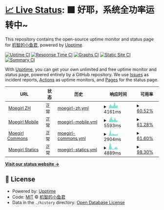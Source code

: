 # [📈 Live Status](https://dragon-fish.github.io/moegirl-uptime): <!--live status--> **🟩 好耶，系统全功率运转中~**

This repository contains the open-source uptime monitor and status page for [机智的小鱼君](https://blog.wjghj.cn), powered by [Upptime](https://github.com/upptime/upptime).

[![Uptime CI](https://github.com/dragon-fish/moegirl-uptime/workflows/Uptime%20CI/badge.svg)](https://github.com/dragon-fish/moegirl-uptime/actions?query=workflow%3A%22Uptime+CI%22)
[![Response Time CI](https://github.com/dragon-fish/moegirl-uptime/workflows/Response%20Time%20CI/badge.svg)](https://github.com/dragon-fish/moegirl-uptime/actions?query=workflow%3A%22Response+Time+CI%22)
[![Graphs CI](https://github.com/dragon-fish/moegirl-uptime/workflows/Graphs%20CI/badge.svg)](https://github.com/dragon-fish/moegirl-uptime/actions?query=workflow%3A%22Graphs+CI%22)
[![Static Site CI](https://github.com/dragon-fish/moegirl-uptime/workflows/Static%20Site%20CI/badge.svg)](https://github.com/dragon-fish/moegirl-uptime/actions?query=workflow%3A%22Static+Site+CI%22)
[![Summary CI](https://github.com/dragon-fish/moegirl-uptime/workflows/Summary%20CI/badge.svg)](https://github.com/dragon-fish/moegirl-uptime/actions?query=workflow%3A%22Summary+CI%22)

With [Upptime](https://upptime.js.org), you can get your own unlimited and free uptime monitor and status page, powered entirely by a GitHub repository. We use [Issues](https://github.com/dragon-fish/moegirl-uptime/issues) as incident reports, [Actions](https://github.com/dragon-fish/moegirl-uptime/actions) as uptime monitors, and [Pages](https://dragon-fish.github.io/moegirl-uptime) for the status page.

<!--start: status pages-->
<!-- This summary is generated by Upptime (https://github.com/upptime/upptime) -->
<!-- Do not edit this manually, your changes will be overwritten -->
<!-- prettier-ignore -->
| URL | 状态 | 历史 | 响应时间 | 可用率 |
| --- | ------ | ------- | ------------- | ------ |
| <img alt="" src="https://favicons.githubusercontent.com/zh.moegirl.org.cn" height="13"> [Moegirl ZH](https://zh.moegirl.org.cn/Mainpage) | 正常 | [moegirl-zh.yml](https://github.com/Dragon-Fish/moegirl-uptime/commits/HEAD/history/moegirl-zh.yml) | <details><summary><img alt="响应时间趋势" src="./graphs/moegirl-zh/response-time-week.png" height="20"> 4161ms</summary><br><a href="https://mgp-status.wjghj.cn/history/moegirl-zh"><img alt="响应时间 4161" src="https://img.shields.io/endpoint?url=https%3A%2F%2Fraw.githubusercontent.com%2FDragon-Fish%2Fmoegirl-uptime%2FHEAD%2Fapi%2Fmoegirl-zh%2Fresponse-time.json"></a><br><a href="https://mgp-status.wjghj.cn/history/moegirl-zh"><img alt="24小时响应时间 4378" src="https://img.shields.io/endpoint?url=https%3A%2F%2Fraw.githubusercontent.com%2FDragon-Fish%2Fmoegirl-uptime%2FHEAD%2Fapi%2Fmoegirl-zh%2Fresponse-time-day.json"></a><br><a href="https://mgp-status.wjghj.cn/history/moegirl-zh"><img alt="7天响应时间 4161" src="https://img.shields.io/endpoint?url=https%3A%2F%2Fraw.githubusercontent.com%2FDragon-Fish%2Fmoegirl-uptime%2FHEAD%2Fapi%2Fmoegirl-zh%2Fresponse-time-week.json"></a><br><a href="https://mgp-status.wjghj.cn/history/moegirl-zh"><img alt="30天响应时间 4161" src="https://img.shields.io/endpoint?url=https%3A%2F%2Fraw.githubusercontent.com%2FDragon-Fish%2Fmoegirl-uptime%2FHEAD%2Fapi%2Fmoegirl-zh%2Fresponse-time-month.json"></a><br><a href="https://mgp-status.wjghj.cn/history/moegirl-zh"><img alt="1年响应时间 4161" src="https://img.shields.io/endpoint?url=https%3A%2F%2Fraw.githubusercontent.com%2FDragon-Fish%2Fmoegirl-uptime%2FHEAD%2Fapi%2Fmoegirl-zh%2Fresponse-time-year.json"></a></details> | <details><summary><a href="https://mgp-status.wjghj.cn/history/moegirl-zh">60.52%</a></summary><a href="https://mgp-status.wjghj.cn/history/moegirl-zh"><img alt="可用率 60.52%" src="https://img.shields.io/endpoint?url=https%3A%2F%2Fraw.githubusercontent.com%2FDragon-Fish%2Fmoegirl-uptime%2FHEAD%2Fapi%2Fmoegirl-zh%2Fuptime.json"></a><br><a href="https://mgp-status.wjghj.cn/history/moegirl-zh"><img alt="4小时可用率 58.98%" src="https://img.shields.io/endpoint?url=https%3A%2F%2Fraw.githubusercontent.com%2FDragon-Fish%2Fmoegirl-uptime%2FHEAD%2Fapi%2Fmoegirl-zh%2Fuptime-day.json"></a><br><a href="https://mgp-status.wjghj.cn/history/moegirl-zh"><img alt="7日可用率 60.52%" src="https://img.shields.io/endpoint?url=https%3A%2F%2Fraw.githubusercontent.com%2FDragon-Fish%2Fmoegirl-uptime%2FHEAD%2Fapi%2Fmoegirl-zh%2Fuptime-week.json"></a><br><a href="https://mgp-status.wjghj.cn/history/moegirl-zh"><img alt="30日可用率 60.52%" src="https://img.shields.io/endpoint?url=https%3A%2F%2Fraw.githubusercontent.com%2FDragon-Fish%2Fmoegirl-uptime%2FHEAD%2Fapi%2Fmoegirl-zh%2Fuptime-month.json"></a><br><a href="https://mgp-status.wjghj.cn/history/moegirl-zh"><img alt="1年可用率 60.52%" src="https://img.shields.io/endpoint?url=https%3A%2F%2Fraw.githubusercontent.com%2FDragon-Fish%2Fmoegirl-uptime%2FHEAD%2Fapi%2Fmoegirl-zh%2Fuptime-year.json"></a></details>
| <img alt="" src="https://favicons.githubusercontent.com/mzh.moegirl.org.cn" height="13"> [Moegirl Mobile](https://mzh.moegirl.org.cn/Mainpage) | 正常 | [moegirl-mobile.yml](https://github.com/Dragon-Fish/moegirl-uptime/commits/HEAD/history/moegirl-mobile.yml) | <details><summary><img alt="响应时间趋势" src="./graphs/moegirl-mobile/response-time-week.png" height="20"> 5593ms</summary><br><a href="https://mgp-status.wjghj.cn/history/moegirl-mobile"><img alt="响应时间 5593" src="https://img.shields.io/endpoint?url=https%3A%2F%2Fraw.githubusercontent.com%2FDragon-Fish%2Fmoegirl-uptime%2FHEAD%2Fapi%2Fmoegirl-mobile%2Fresponse-time.json"></a><br><a href="https://mgp-status.wjghj.cn/history/moegirl-mobile"><img alt="24小时响应时间 5622" src="https://img.shields.io/endpoint?url=https%3A%2F%2Fraw.githubusercontent.com%2FDragon-Fish%2Fmoegirl-uptime%2FHEAD%2Fapi%2Fmoegirl-mobile%2Fresponse-time-day.json"></a><br><a href="https://mgp-status.wjghj.cn/history/moegirl-mobile"><img alt="7天响应时间 5593" src="https://img.shields.io/endpoint?url=https%3A%2F%2Fraw.githubusercontent.com%2FDragon-Fish%2Fmoegirl-uptime%2FHEAD%2Fapi%2Fmoegirl-mobile%2Fresponse-time-week.json"></a><br><a href="https://mgp-status.wjghj.cn/history/moegirl-mobile"><img alt="30天响应时间 5593" src="https://img.shields.io/endpoint?url=https%3A%2F%2Fraw.githubusercontent.com%2FDragon-Fish%2Fmoegirl-uptime%2FHEAD%2Fapi%2Fmoegirl-mobile%2Fresponse-time-month.json"></a><br><a href="https://mgp-status.wjghj.cn/history/moegirl-mobile"><img alt="1年响应时间 5593" src="https://img.shields.io/endpoint?url=https%3A%2F%2Fraw.githubusercontent.com%2FDragon-Fish%2Fmoegirl-uptime%2FHEAD%2Fapi%2Fmoegirl-mobile%2Fresponse-time-year.json"></a></details> | <details><summary><a href="https://mgp-status.wjghj.cn/history/moegirl-mobile">61.28%</a></summary><a href="https://mgp-status.wjghj.cn/history/moegirl-mobile"><img alt="可用率 61.28%" src="https://img.shields.io/endpoint?url=https%3A%2F%2Fraw.githubusercontent.com%2FDragon-Fish%2Fmoegirl-uptime%2FHEAD%2Fapi%2Fmoegirl-mobile%2Fuptime.json"></a><br><a href="https://mgp-status.wjghj.cn/history/moegirl-mobile"><img alt="4小时可用率 59.46%" src="https://img.shields.io/endpoint?url=https%3A%2F%2Fraw.githubusercontent.com%2FDragon-Fish%2Fmoegirl-uptime%2FHEAD%2Fapi%2Fmoegirl-mobile%2Fuptime-day.json"></a><br><a href="https://mgp-status.wjghj.cn/history/moegirl-mobile"><img alt="7日可用率 61.28%" src="https://img.shields.io/endpoint?url=https%3A%2F%2Fraw.githubusercontent.com%2FDragon-Fish%2Fmoegirl-uptime%2FHEAD%2Fapi%2Fmoegirl-mobile%2Fuptime-week.json"></a><br><a href="https://mgp-status.wjghj.cn/history/moegirl-mobile"><img alt="30日可用率 61.28%" src="https://img.shields.io/endpoint?url=https%3A%2F%2Fraw.githubusercontent.com%2FDragon-Fish%2Fmoegirl-uptime%2FHEAD%2Fapi%2Fmoegirl-mobile%2Fuptime-month.json"></a><br><a href="https://mgp-status.wjghj.cn/history/moegirl-mobile"><img alt="1年可用率 61.28%" src="https://img.shields.io/endpoint?url=https%3A%2F%2Fraw.githubusercontent.com%2FDragon-Fish%2Fmoegirl-uptime%2FHEAD%2Fapi%2Fmoegirl-mobile%2Fuptime-year.json"></a></details>
| <img alt="" src="https://favicons.githubusercontent.com/commons.moegirl.org.cn" height="13"> [Moegirl Commons](https://commons.moegirl.org.cn/Mainpage) | 正常 | [moegirl-commons.yml](https://github.com/Dragon-Fish/moegirl-uptime/commits/HEAD/history/moegirl-commons.yml) | <details><summary><img alt="响应时间趋势" src="./graphs/moegirl-commons/response-time-week.png" height="20"> 2904ms</summary><br><a href="https://mgp-status.wjghj.cn/history/moegirl-commons"><img alt="响应时间 2904" src="https://img.shields.io/endpoint?url=https%3A%2F%2Fraw.githubusercontent.com%2FDragon-Fish%2Fmoegirl-uptime%2FHEAD%2Fapi%2Fmoegirl-commons%2Fresponse-time.json"></a><br><a href="https://mgp-status.wjghj.cn/history/moegirl-commons"><img alt="24小时响应时间 2857" src="https://img.shields.io/endpoint?url=https%3A%2F%2Fraw.githubusercontent.com%2FDragon-Fish%2Fmoegirl-uptime%2FHEAD%2Fapi%2Fmoegirl-commons%2Fresponse-time-day.json"></a><br><a href="https://mgp-status.wjghj.cn/history/moegirl-commons"><img alt="7天响应时间 2904" src="https://img.shields.io/endpoint?url=https%3A%2F%2Fraw.githubusercontent.com%2FDragon-Fish%2Fmoegirl-uptime%2FHEAD%2Fapi%2Fmoegirl-commons%2Fresponse-time-week.json"></a><br><a href="https://mgp-status.wjghj.cn/history/moegirl-commons"><img alt="30天响应时间 2904" src="https://img.shields.io/endpoint?url=https%3A%2F%2Fraw.githubusercontent.com%2FDragon-Fish%2Fmoegirl-uptime%2FHEAD%2Fapi%2Fmoegirl-commons%2Fresponse-time-month.json"></a><br><a href="https://mgp-status.wjghj.cn/history/moegirl-commons"><img alt="1年响应时间 2904" src="https://img.shields.io/endpoint?url=https%3A%2F%2Fraw.githubusercontent.com%2FDragon-Fish%2Fmoegirl-uptime%2FHEAD%2Fapi%2Fmoegirl-commons%2Fresponse-time-year.json"></a></details> | <details><summary><a href="https://mgp-status.wjghj.cn/history/moegirl-commons">61.60%</a></summary><a href="https://mgp-status.wjghj.cn/history/moegirl-commons"><img alt="可用率 61.60%" src="https://img.shields.io/endpoint?url=https%3A%2F%2Fraw.githubusercontent.com%2FDragon-Fish%2Fmoegirl-uptime%2FHEAD%2Fapi%2Fmoegirl-commons%2Fuptime.json"></a><br><a href="https://mgp-status.wjghj.cn/history/moegirl-commons"><img alt="4小时可用率 59.62%" src="https://img.shields.io/endpoint?url=https%3A%2F%2Fraw.githubusercontent.com%2FDragon-Fish%2Fmoegirl-uptime%2FHEAD%2Fapi%2Fmoegirl-commons%2Fuptime-day.json"></a><br><a href="https://mgp-status.wjghj.cn/history/moegirl-commons"><img alt="7日可用率 61.60%" src="https://img.shields.io/endpoint?url=https%3A%2F%2Fraw.githubusercontent.com%2FDragon-Fish%2Fmoegirl-uptime%2FHEAD%2Fapi%2Fmoegirl-commons%2Fuptime-week.json"></a><br><a href="https://mgp-status.wjghj.cn/history/moegirl-commons"><img alt="30日可用率 61.60%" src="https://img.shields.io/endpoint?url=https%3A%2F%2Fraw.githubusercontent.com%2FDragon-Fish%2Fmoegirl-uptime%2FHEAD%2Fapi%2Fmoegirl-commons%2Fuptime-month.json"></a><br><a href="https://mgp-status.wjghj.cn/history/moegirl-commons"><img alt="1年可用率 61.60%" src="https://img.shields.io/endpoint?url=https%3A%2F%2Fraw.githubusercontent.com%2FDragon-Fish%2Fmoegirl-uptime%2FHEAD%2Fapi%2Fmoegirl-commons%2Fuptime-year.json"></a></details>
| <img alt="" src="https://favicons.githubusercontent.com/img.moegirl.org.cn" height="13"> [Moegirl Statics](https://img.moegirl.org.cn/common/9/95/MoegirlPedia-Title.png) | 正常 | [moegirl-statics.yml](https://github.com/Dragon-Fish/moegirl-uptime/commits/HEAD/history/moegirl-statics.yml) | <details><summary><img alt="响应时间趋势" src="./graphs/moegirl-statics/response-time-week.png" height="20"> 4889ms</summary><br><a href="https://mgp-status.wjghj.cn/history/moegirl-statics"><img alt="响应时间 4889" src="https://img.shields.io/endpoint?url=https%3A%2F%2Fraw.githubusercontent.com%2FDragon-Fish%2Fmoegirl-uptime%2FHEAD%2Fapi%2Fmoegirl-statics%2Fresponse-time.json"></a><br><a href="https://mgp-status.wjghj.cn/history/moegirl-statics"><img alt="24小时响应时间 3539" src="https://img.shields.io/endpoint?url=https%3A%2F%2Fraw.githubusercontent.com%2FDragon-Fish%2Fmoegirl-uptime%2FHEAD%2Fapi%2Fmoegirl-statics%2Fresponse-time-day.json"></a><br><a href="https://mgp-status.wjghj.cn/history/moegirl-statics"><img alt="7天响应时间 4889" src="https://img.shields.io/endpoint?url=https%3A%2F%2Fraw.githubusercontent.com%2FDragon-Fish%2Fmoegirl-uptime%2FHEAD%2Fapi%2Fmoegirl-statics%2Fresponse-time-week.json"></a><br><a href="https://mgp-status.wjghj.cn/history/moegirl-statics"><img alt="30天响应时间 4889" src="https://img.shields.io/endpoint?url=https%3A%2F%2Fraw.githubusercontent.com%2FDragon-Fish%2Fmoegirl-uptime%2FHEAD%2Fapi%2Fmoegirl-statics%2Fresponse-time-month.json"></a><br><a href="https://mgp-status.wjghj.cn/history/moegirl-statics"><img alt="1年响应时间 4889" src="https://img.shields.io/endpoint?url=https%3A%2F%2Fraw.githubusercontent.com%2FDragon-Fish%2Fmoegirl-uptime%2FHEAD%2Fapi%2Fmoegirl-statics%2Fresponse-time-year.json"></a></details> | <details><summary><a href="https://mgp-status.wjghj.cn/history/moegirl-statics">98.30%</a></summary><a href="https://mgp-status.wjghj.cn/history/moegirl-statics"><img alt="可用率 98.30%" src="https://img.shields.io/endpoint?url=https%3A%2F%2Fraw.githubusercontent.com%2FDragon-Fish%2Fmoegirl-uptime%2FHEAD%2Fapi%2Fmoegirl-statics%2Fuptime.json"></a><br><a href="https://mgp-status.wjghj.cn/history/moegirl-statics"><img alt="4小时可用率 96.42%" src="https://img.shields.io/endpoint?url=https%3A%2F%2Fraw.githubusercontent.com%2FDragon-Fish%2Fmoegirl-uptime%2FHEAD%2Fapi%2Fmoegirl-statics%2Fuptime-day.json"></a><br><a href="https://mgp-status.wjghj.cn/history/moegirl-statics"><img alt="7日可用率 98.30%" src="https://img.shields.io/endpoint?url=https%3A%2F%2Fraw.githubusercontent.com%2FDragon-Fish%2Fmoegirl-uptime%2FHEAD%2Fapi%2Fmoegirl-statics%2Fuptime-week.json"></a><br><a href="https://mgp-status.wjghj.cn/history/moegirl-statics"><img alt="30日可用率 98.30%" src="https://img.shields.io/endpoint?url=https%3A%2F%2Fraw.githubusercontent.com%2FDragon-Fish%2Fmoegirl-uptime%2FHEAD%2Fapi%2Fmoegirl-statics%2Fuptime-month.json"></a><br><a href="https://mgp-status.wjghj.cn/history/moegirl-statics"><img alt="1年可用率 98.30%" src="https://img.shields.io/endpoint?url=https%3A%2F%2Fraw.githubusercontent.com%2FDragon-Fish%2Fmoegirl-uptime%2FHEAD%2Fapi%2Fmoegirl-statics%2Fuptime-year.json"></a></details>

<!--end: status pages-->

[**Visit our status website →**](https://dragon-fish.github.io/moegirl-uptime)

## 📄 License

- Powered by: [Upptime](https://github.com/upptime/upptime)
- Code: [MIT](./LICENSE) © [机智的小鱼君](https://blog.wjghj.cn)
- Data in the `./history` directory: [Open Database License](https://opendatacommons.org/licenses/odbl/1-0/)
